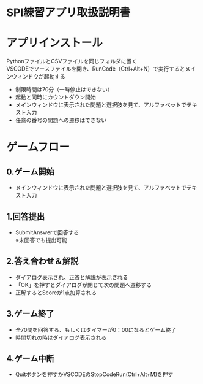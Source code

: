 # SPI練習アプリ取扱説明書<br>

# アプリインストール<br>
PythonファイルとCSVファイルを同じフォルダに置く<br>
VSCODEでソースファイルを開き、RunCode（Ctrl+Alt+N）で実行するとメインウィンドウが起動する<br>

+ 制限時間は70分（一時停止はできない）<br>
+ 起動と同時にカウントダウン開始<br>
+ メインウィンドウに表示された問題と選択肢を見て、アルファベットでテキスト入力<br>
+ 任意の番号の問題への遷移はできない<br>


# ゲームフロー<br>
## 0.ゲーム開始<br>
+ メインウィンドウに表示された問題と選択肢を見て、アルファベットでテキスト入力<br>
## 1.回答提出<br>
+ SubmitAnswerで回答する<br>
※未回答でも提出可能<br>
## 2.答え合わせ＆解説<br>
+ ダイアログ表示され、正答と解説が表示される<br>
+ 「OK」を押すとダイアログが閉じて次の問題へ遷移する<br>
+ 正解するとScoreが1点加算される<br>
## 3.ゲーム終了<br>
+ 全70問を回答する、もしくはタイマーが0：00になるとゲーム終了<br>
+ 時間切れの時はダイアログ表示される<br>
## 4.ゲーム中断
+ Quitボタンを押すかVSCODEのStopCodeRun(Ctrl+Alt+M)を押す<br>
